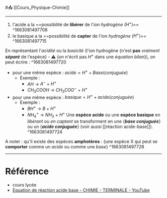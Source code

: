 #📤  [[Cours_Physique-Chimie]]

---
1. l'acide a la ==possibilité de **libérer** de l'*ion hydrogène ($H^+$)*==
^1663081497708
2. le basique a la ==possibilité de **capter** de l'ion *hydrogène* ($H^+$)==
^1663081497715

En représentant l'*acidité* ou la *basicité* (l'ion hydrogène {n'est **pas** *vraiment* ***séparé*** de l'espèce} - ⚠️ {on n'écrit pas $H^+$ dans une *équation bilan*}), on peut écrire :
^1663081497720
- pour une même espèce : $acide=H^+ + Base (conjuguée)$
	- Exemple : 
		- $AH$ -> $A^- + H^+$
		- $CH_3COOH$ -> $CH_3COO^-$ + $H^+$
- pour une même espèce : $basique=H^+ + acide (conjuguée)$
	- Exemple :
		-  $BH^+$  -> $B + H^+$
		- $NH^+_4$ -> $NH_3$ + $H^+$
Une **espèce acide** ou une **espèce basique** en *libérant ou en captant* se transforment en une {***base conjuguée***} ou un {***acide conjuguée***} (voir aussi [[réaction acide-base]]).
^1663081497724

A noter : qu'il existe des espèces **amphotères** : {une espèce X qui peut se **comporter** comme un *acide* ou comme une *base*}
^1663081497728

---
# Référence
- cours lycée
- [Equation de réaction acide base - CHIMIE - TERMINALE - YouTube](https://youtu.be/SWmD8NT5hRo)

